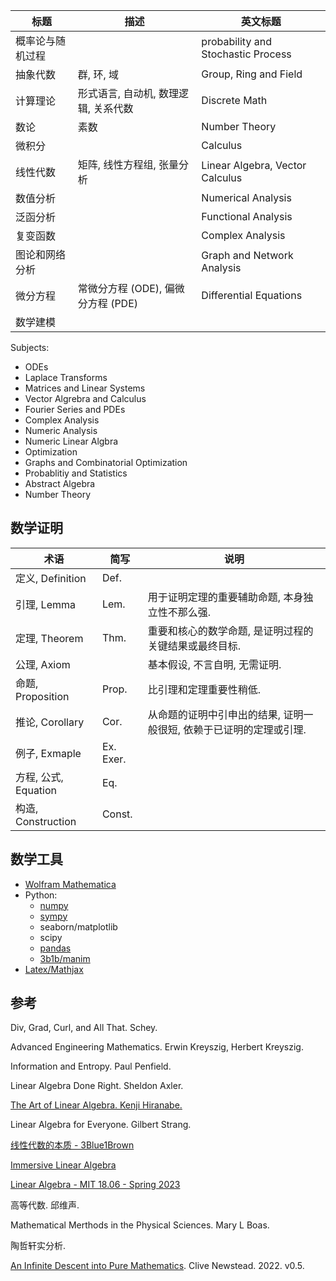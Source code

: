 | 标题             | 描述                                 | 英文标题                           |
| ---------------- | ------------------------------------ | ---------------------------------- |
| 概率论与随机过程 |                                      | probability and Stochastic Process |
| 抽象代数         | 群, 环, 域                           | Group, Ring and Field              |
| 计算理论         | 形式语言, 自动机, 数理逻辑, 关系代数 | Discrete Math                      |
| 数论             | 素数                                 | Number Theory                      |
| 微积分           |                                      | Calculus                           |
| 线性代数         | 矩阵, 线性方程组, 张量分析           | Linear Algebra, Vector Calculus    |
| 数值分析         |                                      | Numerical Analysis                 |
| 泛函分析         |                                      | Functional Analysis                |
| 复变函数         |                                      | Complex Analysis                   |
| 图论和网络分析   |                                      | Graph and Network Analysis         |
| 微分方程         | 常微分方程 (ODE), 偏微分方程 (PDE)   | Differential Equations             |
| 数学建模                 |                                      |                                    |

Subjects:
- ODEs
- Laplace Transforms
- Matrices and Linear Systems
- Vector Algrebra and Calculus
- Fourier Series and PDEs
- Complex Analysis
- Numeric Analysis
- Numeric Linear Algbra
- Optimization
- Graphs and Combinatorial Optimization
- Probablitiy and Statistics
- Abstract Algebra
- Number Theory

## 数学证明

| 术语                 | 简写      | 说明                                                                |
| -------------------- | --------- | ------------------------------------------------------------------- |
| 定义, Definition     | Def.      |                                                                     |
| 引理, Lemma          | Lem.      | 用于证明定理的重要辅助命题, 本身独立性不那么强.                     |
| 定理, Theorem        | Thm.      | 重要和核心的数学命题, 是证明过程的关键结果或最终目标.               |
| 公理, Axiom          |           | 基本假设, 不言自明, 无需证明.                                       |
| 命题, Proposition    | Prop.     | 比引理和定理重要性稍低.                                             |
| 推论, Corollary      | Cor.      | 从命题的证明中引申出的结果, 证明一般很短, 依赖于已证明的定理或引理. |
| 例子, Exmaple        | Ex. Exer. |                                                                     |
| 方程, 公式, Equation | Eq.       |                                                                     |
| 构造, Construction   | Const.          |                                                                     |


## 数学工具

- [Wolfram Mathematica](../CodeGlyph/Wolfram.md)
- Python: 
	- [numpy](../Language/Python/数学/numpy.md)
	- [sympy](../Language/Python/数学/sympy.md)
	- seaborn/matplotlib
	- scipy
	- [pandas](../Language/Python/数学/pandas.md)
	- [3b1b/manim](../Language/Python/数学/manim.md)
- [Latex/Mathjax](../DevTools/Latex/数学公式.md)


## 参考

Div, Grad, Curl, and All That. Schey.

Advanced Engineering Mathematics. Erwin Kreyszig, Herbert Kreyszig.

Information and Entropy. Paul Penfield.

Linear Algebra Done Right. Sheldon Axler.

[The Art of Linear Algebra. Kenji Hiranabe.](https://github.com/kenjihiranabe/The-Art-of-Linear-Algebra)

Linear Algebra for Everyone. Gilbert Strang.

[线性代数的本质 - 3Blue1Brown](https://www.bilibili.com/video/BV1ys411472E)

[Immersive Linear Algebra](http://immersivemath.com/ila/index.html)

[Linear Algebra - MIT 18.06 - Spring 2023](https://github.com/mitmath/1806/tree/master)

高等代数. 邱维声.

Mathematical Merthods in the Physical Sciences. Mary L Boas.

陶哲轩实分析.

[An Infinite Descent into Pure Mathematics](https://infinitedescent.xyz/). Clive Newstead. 2022. v0.5.